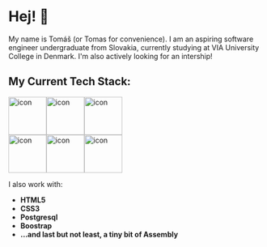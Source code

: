 

<h1>Hej! 👋</h1>

My name is Tomáš (or Tomas for convenience). I am an aspiring software engineer undergraduate from Slovakia, currently studying at VIA University College in Denmark. I'm also actively looking for an intership!

<h2>My Current Tech Stack:</h2>

<div style="display: flex; align-items: flex-start;"><img src="https://techstack-generator.vercel.app/js-icon.svg" alt="icon" width="75" height="75" /><img src="https://techstack-generator.vercel.app/csharp-icon.svg" alt="icon" width="75" height="75" /><img src="https://techstack-generator.vercel.app/python-icon.svg" alt="icon" width="75" height="75" /></div><div style="display: flex; align-items: flex-start;"><img src="https://techstack-generator.vercel.app/github-icon.svg" alt="icon" width="75" height="75" /><img src="https://techstack-generator.vercel.app/java-icon.svg" alt="icon" width="75" height="75" /><img src="https://techstack-generator.vercel.app/react-icon.svg" alt="icon" width="75" height="75" /></div>

I also work with:
<ul>
  <li><b>HTML5</b></li>
  <li><b>CSS3</b></li>
  <li><b>Postgresql</b></li>
  <li><b>Boostrap</b></li>
  <li><b>...and last but not least, a tiny bit of Assembly</b></li>
</ul>
